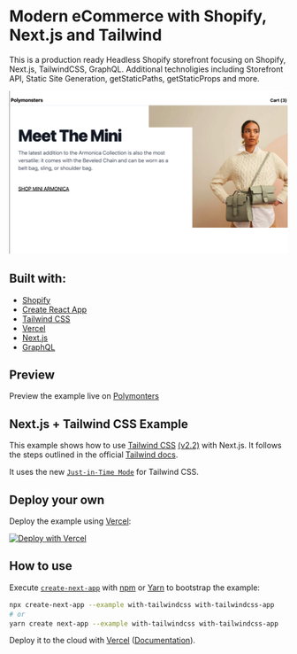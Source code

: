 # Modern eCommerce  with Shopify, Next.js and Tailwind

This is a production ready Headless Shopify storefront focusing on Shopify, Next.js, TailwindCSS, GraphQL. Additional technoligies including Storefront API, Static Site Generation, getStaticPaths, getStaticProps and more.

![demo](https://raw.githubusercontent.com/crissesoto/shopify-nextjs-polymonsters/main/public/og.png)

## Built with:

- [Shopify](https://www.shopify.com/)
- [Create React App](https://github.com/facebook/create-react-app)
- [Tailwind CSS](https://tailwindcss.com/)
- [Vercel](https://vercel.com/home?utm_source=next-site&utm_medium=banner&utm_campaign=next-website)
- [Next.js](https://nextjs.org/)
- [GraphQL](https://graphql.org/)

## Preview

Preview the example live on [Polymonters](https://shopify-nextjs-polymonsters.vercel.app/)

## Next.js + Tailwind CSS Example

This example shows how to use [Tailwind CSS](https://tailwindcss.com/) [(v2.2)](https://blog.tailwindcss.com/tailwindcss-2-2) with Next.js. It follows the steps outlined in the official [Tailwind docs](https://tailwindcss.com/docs/guides/nextjs).

It uses the new [`Just-in-Time Mode`](https://tailwindcss.com/docs/just-in-time-mode) for Tailwind CSS.

## Deploy your own

Deploy the example using [Vercel](https://vercel.com?utm_source=github&utm_medium=readme&utm_campaign=next-example):

[![Deploy with Vercel](https://vercel.com/button)](https://vercel.com/new/git/external?repository-url=https://github.com/vercel/next.js/tree/canary/examples/with-tailwindcss&project-name=with-tailwindcss&repository-name=with-tailwindcss)

## How to use

Execute [`create-next-app`](https://github.com/vercel/next.js/tree/canary/packages/create-next-app) with [npm](https://docs.npmjs.com/cli/init) or [Yarn](https://yarnpkg.com/lang/en/docs/cli/create/) to bootstrap the example:

```bash
npx create-next-app --example with-tailwindcss with-tailwindcss-app
# or
yarn create next-app --example with-tailwindcss with-tailwindcss-app
```

Deploy it to the cloud with [Vercel](https://vercel.com/new?utm_source=github&utm_medium=readme&utm_campaign=next-example) ([Documentation](https://nextjs.org/docs/deployment)).
